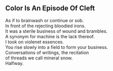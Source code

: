 Color Is An Episode Of Cleft
----------------------------
As if to brainwash or continue or sob.  
In front of the rejecting bloodied irons.  
It was a sterile business of wound and brambles.  
A synonym for machine is the lack thereof.  
I took on violenet essences.  
You rise slowly into a field to form your business.  
Conversations of writings, the recitation  
of threads we call mineral snow.  
Halfway.  
